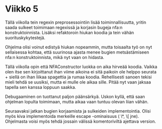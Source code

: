 
# Viikko 5

Tällä viikolla tein regexin preprosessointiin lisää toiminnallisuutta, yritin saada sulkeet toimimaan regexissä ja korjasin bugeja nfa:n konstruktoinnista. Lisäksi refaktoroin hiukan koodia ja tein vähän suorituskykytestejä. 

Ohjelma olisi voinut edistyä hiukan nopeammin, mutta toisaalta työ on nyt sellaisessa kohtaa, että suurinosa ajasta menee bugien metsästämiseen nfa:n konstruktoinnista, mikä nyt vaan on hidasta. 

Tällä viikolla opin että NFAConstructor luokka on aika hirveää koodia. Vaikka olen itse sen kirjoittanut ihan viime aikoina ei sitä paikoin ole helppo seurata + siellä on ihan liikaa spagettia ja rumaa koodia. Rehellisesti sanoen tekisi mieli tehdä se uusiksi, mutta ei mulle ole aikaa sille. Pitää nyt vaan jaksaa tapella sen kanssa loppuun saakka.

Debugaaminen on tuottanut paljon päänsärkyä. Uskon kyllä, että saan ohjelman lopulta toimimaan, mutta aikaa vaan tuntuu olevan liian vähän. 

Seuraavaksi jatkan bugien korjaamista ja sulkeiden implementointia. Olisi myös kiva implementoida merkeille escape -ominaisuus ( \\*, \\[ jne). Ohjelmasta voisi myös tehdä jossain välissä komentoriviltä ajettava version. 


